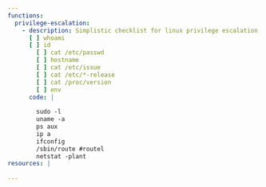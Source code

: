 ```yaml
---
functions:
  privilege-escalation:
    - description: Simplistic checklist for linux privilege escalation
      [ ] whoami
      [ ] id
        [ ] cat /etc/passwd
        [ ] hostname
        [ ] cat /etc/issue
        [ ] cat /etc/*-release
        [ ] cat /proc/version
        [ ] env
      code: |
        
        sudo -l
        uname -a
        ps aux
        ip a
        ifconfig
        /sbin/route #routel
        netstat -plant
resources: |
      
---
```

